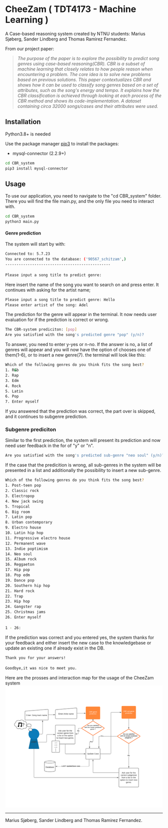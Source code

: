 #  CheeZam ( TDT4173 - Machine Learning )
A Case-based reasoning system created by NTNU students: 
Marius Sjøberg, Sander Lindberg and Thomas Ramirez Fernandez.


From our project paper:
> *The purpose of the paper is to explore the possibility to predict song genres using case-based reasoning(CBR). CBR is a subset of machine learning that closely relates to how people reason when encountering a problem. The core idea is to solve new problems based on previous solutions. This paper contextualizes CBR and shows how it can be used to classify song genres based on a set of attributes, such as the song's energy and tempo. It explains how the CBR classification is achieved through looking at each process of the CBR method and shows its code-implementation. A dataset containing circa 32000 songs/cases and their attributes were used.*
## Installation
Python3.8+ is needed

Use the package manager [pip3](https://pip.pypa.io/en/stable/) to install the packages:
- mysql-connector (2.2.9+)

```bash
cd CBR_system
pip3 install mysql-connector
```

## Usage
To use our application, you need to navigate to the "cd CBR_system" folder. There you will find the file main.py, and the only file you need to interact with.

```bash
cd CBR_system
python3 main.py
```
#### Genre prediction
The system will start by with:
```bash
Connected to: 5.7.23
You are connected to the database: ('90567_schitzam',)
-----------------------------------------------

Please input a song title to predict genre: 
```
Here insert the name of the song you want to search on and press enter.
It continues with asking for the artist name;
```bash
Please input a song title to predict genre: Hello       
Please enter artist of the song: Adel
```

The prediction for the genre will appear in the terminal. It now needs user evaluation for if the prediction is correct or wrong. 
```bash
The CBR-system prediciton: [pop]
Are you satisfied with the song's predicted genre "pop" (y/n)? 
```
To answer, you need to enter y-yes or n-no.
If the answer is no, a list of genres will appear and you will now have the option of chooses one of them(1-6), or to insert a new genre(7).
the terminal will look like this:
```bash
Which of the following genres do you think fits the song best?
1. R&b
2. Rap
3. Edm
4. Rock
5. Latin
6. Pop
7. Enter myself
```
If you answered that the prediction was correct, the part over is skipped, and it continues to subgenre prediction.
### Subgenre prediciton

Similar to the first prediction, the system will present its prediction and now need user feedback in the for of "y" or "n".
```bash
Are you satisfied with the song's predicted sub-genre "neo soul" (y/n)?
```
If the case that the predicition is wrong, all sub-genres in the system will be presented in a list and additionally the possibility to insert a new sub-genre.
```bash
Which of the following genres do you think fits the song best?
1. Post-teen pop
2. Classic rock
3. Electropop
4. New jack swing
5. Tropical
6. Big room
7. Latin pop
8. Urban contemporary
9. Electro house
10. Latin hip hop
11. Progressive electro house
12. Permanent wave
13. Indie poptimism
14. Neo soul
15. Album rock
16. Reggaeton
17. Hip pop
18. Pop edm
19. Dance pop
20. Southern hip hop
21. Hard rock
22. Trap
23. Hip hop
24. Gangster rap
25. Christmas jams
26. Enter myself

1 - 26:
```

If the prediction was correct and you entered yes, the system thanks for your feedback and either insert the new case to the knowledgebase or update an existing one if already exist in the DB.
```bash
Thank you for your answers!

Goodbye,it was nice to meet you.
```


Here are the prosses and interaction map for the usage of the CheeZam system
![usage-map-of-cheezam](https://raw.githubusercontent.com/tartaruz/CheeZam/main/usage_diagram.png)

---
Marius Sjøberg, Sander Lindberg and Thomas Ramirez Fernandez.
